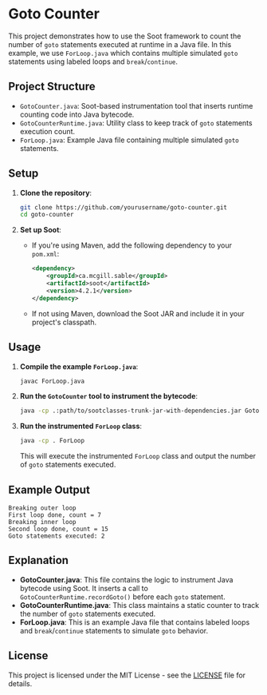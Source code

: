 
# Goto Counter

This project demonstrates how to use the Soot framework to count the number of `goto` statements executed at runtime in a Java file. In this example, we use `ForLoop.java` which contains multiple simulated `goto` statements using labeled loops and `break`/`continue`.

## Project Structure

- `GotoCounter.java`: Soot-based instrumentation tool that inserts runtime counting code into Java bytecode.
- `GotoCounterRuntime.java`: Utility class to keep track of `goto` statements execution count.
- `ForLoop.java`: Example Java file containing multiple simulated `goto` statements.

## Setup

1. **Clone the repository**:

   ```sh
   git clone https://github.com/yourusername/goto-counter.git
   cd goto-counter
   ```

2. **Set up Soot**:
   - If you're using Maven, add the following dependency to your `pom.xml`:

     ```xml
     <dependency>
         <groupId>ca.mcgill.sable</groupId>
         <artifactId>soot</artifactId>
         <version>4.2.1</version>
     </dependency>
     ```

   - If not using Maven, download the Soot JAR and include it in your project's classpath.

## Usage

1. **Compile the example `ForLoop.java`**:

   ```sh
   javac ForLoop.java
   ```

2. **Run the `GotoCounter` tool to instrument the bytecode**:

   ```sh
   java -cp .:path/to/sootclasses-trunk-jar-with-dependencies.jar GotoCounter
   ```

3. **Run the instrumented `ForLoop` class**:

   ```sh
   java -cp . ForLoop
   ```

   This will execute the instrumented `ForLoop` class and output the number of `goto` statements executed.

## Example Output

```
Breaking outer loop
First loop done, count = 7
Breaking inner loop
Second loop done, count = 15
Goto statements executed: 2
```

## Explanation

- **GotoCounter.java**: This file contains the logic to instrument Java bytecode using Soot. It inserts a call to `GotoCounterRuntime.recordGoto()` before each `goto` statement.
- **GotoCounterRuntime.java**: This class maintains a static counter to track the number of `goto` statements executed.
- **ForLoop.java**: This is an example Java file that contains labeled loops and `break`/`continue` statements to simulate `goto` behavior.

## License

This project is licensed under the MIT License - see the [LICENSE](LICENSE) file for details.
